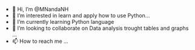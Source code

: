 - 👋 Hi, I’m @MNandaNH
- 👀 I’m interested in learn and apply how to use Python...
- 🌱 I’m currently learning Python language
- 💞️ I’m looking to collaborate on Data analysis trought tables and graphs ...
- 📫 How to reach me ...

<!---
MNandaNH/MNandaNH is a ✨ special ✨ repository because its `README.md` (this file) appears on your GitHub profile.
You can click the Preview link to take a look at your changes.
--->
